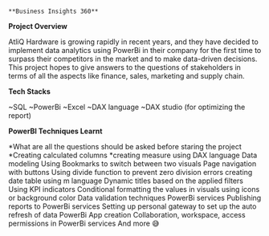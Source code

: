                                                                   **Business Insights 360**

**Project Overview**

AtliQ Hardware is growing rapidly in recent years, and they have decided to implement data analytics using PowerBi in their company for the first time to surpass their competitors in the market and to make data-driven decisions. This project hopes to give answers to the questions of stakeholders in terms of all the aspects like finance, sales, marketing and supply chain.

**Tech Stacks**

~SQL
~PowerBi 
~Excel
~DAX language
~DAX studio (for optimizing the report)

**PowerBI Techniques Learnt**

*What are all the questions should be asked before staring the project
*Creating calculated columns
*creating measure using DAX language
Data modeling
Using Bookmarks to switch between two visuals
Page navigation with buttons
Using divide function to prevent zero division errors
creating date table using m language
Dynamic titles based on the applied filters
Using KPI indicators
Conditional formatting the values in visuals using icons or background color
Data validation techniques
PowerBi services
Publishing reports to PowerBi services
Setting up personal gateway to set up the auto refresh of data
PowerBi App creation
Collaboration, workspace, access permissions in PowerBi services
And more 😅
